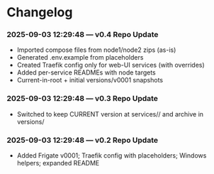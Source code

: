 # Changelog
### 2025-09-03 12:29:48 — v0.4 Repo Update
- Imported compose files from node1/node2 zips (as-is)
- Generated .env.example from placeholders
- Created Traefik config only for web-UI services (with overrides)
- Added per-service READMEs with node targets
- Current-in-root + initial versions/v0001 snapshots

### 2025-09-03 12:29:48 — v0.3 Repo Update
- Switched to keep CURRENT version at services/<service>/ and archive in versions/

### 2025-09-03 12:29:48 — v0.2 Repo Update
- Added Frigate v0001; Traefik config with placeholders; Windows helpers; expanded README
